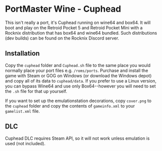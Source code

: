 # PortMaster Wine - Cuphead
This isn't really a port, it's Cuphead running on wine64 and box64. It will boot and play on the Retroid Pocket 5 and Retroid Pocket Mini with a Rocknix distribution that has box64 and wine64 bundled. Such distributions (dev builds) can be found on the Rocknix Discord server.

## Installation
Copy the `cuphead` folder and `Cuphead.sh` file to the same place you would normally place your port files e.g. `/roms/ports`. Purchase and install the game with Steam or GOG on Windows (or download the Windows depot) and copy all of its data to `cuphead/data`. If you prefer to use a Linux version, you can bypass Wine64 and use only Box64--however you will need to set the `.sh` file for that up yourself.

If you want to set up the emulationstation decorations, copy `cover.png` to the `cuphead` folder and copy the contents of `gameinfo.xml` to your `gamelist.xml` file.

## DLC
Cuphead DLC requires Steam API, so it will not work unless emulation is used (not included).
